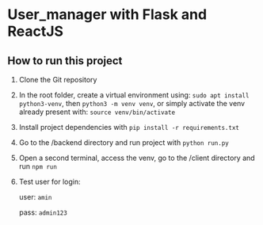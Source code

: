 # User_manager with Flask and ReactJS

## How to run this project

1. Clone the Git repository
2. In the root folder, create a virtual environment using:
  `sudo apt install python3-venv`, then 
  `python3 -m venv venv`, or simply activate the venv already present with: `source venv/bin/activate`
3. Install project dependencies with `pip install -r requirements.txt`
4. Go to the /backend directory and run project with `python run.py`
5. Open a second terminal, access the venv, go to the /client directory and run `npm run`
6. Test user for login:

    user: `amin`

    pass: `admin123`
